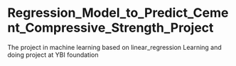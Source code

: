 # Regression_Model_to_Predict_Cement_Compressive_Strength_Project
The project in machine learning based on linear_regression
Learning and doing project at  YBI foundation 
